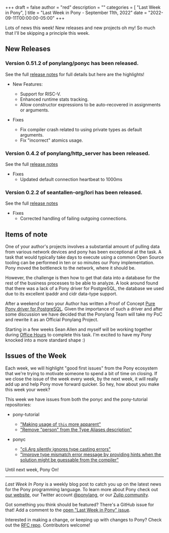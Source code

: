 +++
draft = false
author = "red"
description = ""
categories = [
    "Last Week in Pony",
]
title = "Last Week in Pony - September 11th, 2022"
date = "2022-09-11T00:00:00-05:00"
+++

Lots of news this week!  New releases and new projects oh my!  So much that I'll be skipping a principle this week.

<!--more-->

## New Releases

### Version 0.51.2 of ponylang/ponyc has been released.

See the full [release notes](https://github.com/ponylang/ponyc/releases/tag/0.51.2) for full details but here are the highlights!

- New Features:
  - Support for RISC-V.
  - Enhanced runtime stats tracking.
  - Allow constructor expressions to be auto-recovered in assignments or arguments.

- Fixes
  - Fix compiler crash related to using private types as default arguments.
  - Fix "incorrect" atomics usage.

### Version 0.4.2 of ponylang/http\_server has been released.

See the full [release notes](https://github.com/ponylang/http_server/releases/tag/0.4.2)

- Fixes
  - Updated default connection heartbeat to 1000ms

### Version 0.2.2 of seantallen-org/lori has been released.

See the full [release notes](https://github.com/seantallen-org/lori/releases/tag/0.2.2)

- Fixes
  - Corrected handling of failing outgoing connections.

## Items of note

One of your author's projects involves a substantial amount of pulling data from various network devices and pony has been exceptional at the task.  A task that would typically take days to execute using a common Open Source tooling can be performed in ten or so minutes our Pony implementation. Pony moved the bottleneck to the network, where it should be.

However, the challenge is then how to get that data into a database for the rest of the business processes to be able to analyze.  A look around found that there was a lack of a Pony driver for PostgreSQL, the database we used due to its excellent ipaddr and cidr data-type support.

After a weekend or two your Author has written a Proof of Concept [Pure Pony driver for PostgreSQL](https://github.com/redvers/pony-pg). Given the importance of such a driver and after some discussion we have decided that the Ponylang Team will take my PoC and rewrite it as an Official Ponylang Project.

Starting in a few weeks Sean Allen and myself will be working together during [Office Hours](https://ponylang.zulipchat.com/#narrow/stream/189934-general/topic/Office.20hours) to complete this task. I'm excited to have my Pony knocked into a more standard shape :)

## Issues of the Week

Each week, we will highlight "good first issues" from the Pony ecosystem that we're trying to motivate someone to spend a bit of time on closing. If we close the issue of the week every week, by the next week, it will really add up and help Pony move forward quicker. So hey, how about you make this week your week?

This week we have issues from both the ponyc and the pony-tutorial repositories:

- pony-tutorial
  - ["Making usage of `this` more apparent"](https://github.com/ponylang/pony-tutorial/issues/458)
  - ["Remove "person" from the Type Aliases description"](https://github.com/ponylang/pony-tutorial/issues/446)

- ponyc
  - ["cli.Arg silently ignores type casting errors"](https://github.com/ponylang/ponyc/issues/3244)
  - ["Improve type mismatch error message by providing hints when the solution might be guessable from the compiler"](https://github.com/ponylang/ponyc/issues/2083)

Until next week, Pony On!

---

_Last Week In Pony_ is a weekly blog post to catch you up on the latest news for the Pony programming language. To learn more about Pony check out [our website](https://ponylang.io), our Twitter account [@ponylang](https://twitter.com/ponylang), or our [Zulip community](https://ponylang.zulipchat.com).

Got something you think should be featured? There's a GitHub issue for that! Add a comment to the [open "Last Week in Pony" issue](https://github.com/ponylang/ponylang.github.io/issues?q=is%3Aissue+is%3Aopen+label%3Alast-week-in-pony).

Interested in making a change, or keeping up with changes to Pony? Check out the [RFC repo](https://github.com/ponylang/rfcs). Contributors welcome!
